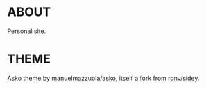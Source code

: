 # ABOUT

Personal site.

# THEME

Asko theme by <a href="https://github.com/manuelmazzuola/asko">manuelmazzuola/asko</a>, itself a fork from <a href="https://github.com/ronv/sidey">ronv/sidey</a>. 
